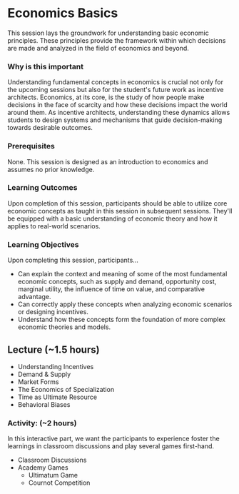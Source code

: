 # Economics Basics

This session lays the groundwork for understanding basic economic principles. These principles provide the framework within which decisions are made and analyzed in the field of economics and beyond.

### Why is this important

Understanding fundamental concepts in economics is crucial not only for the upcoming sessions but also for the student's future work as incentive architects. Economics, at its core, is the study of how people make decisions in the face of scarcity and how these decisions impact the world around them. As incentive architects, understanding these dynamics allows students to design systems and mechanisms that guide decision-making towards desirable outcomes.

### Prerequisites

None. This session is designed as an introduction to economics and assumes no prior knowledge.

### Learning Outcomes

Upon completion of this session, participants should be able to utilize core economic concepts as taught in this session in subsequent sessions. They'll be equipped with a basic understanding of economic theory and how it applies to real-world scenarios.

### Learning Objectives

Upon completing this session, participants...

- Can explain the context and meaning of some of the most fundamental economic concepts, such as supply and demand, opportunity cost, marginal utility, the influence of time on value, and comparative advantage.
- Can correctly apply these concepts when analyzing economic scenarios or designing incentives.
- Understand how these concepts form the foundation of more complex economic theories and models.

## Lecture (~1.5 hours)

- Understanding Incentives
- Demand & Supply
- Market Forms
- The Economics of Specialization
- Time as Ultimate Resource
- Behavioral Biases

### Activity: (~2 hours)

In this interactive part, we want the participants to experience foster the learnings in classroom discussions and play several games first-hand.

- Classroom Discussions
- Academy Games
  - Ultimatum Game
  - Cournot Competition
